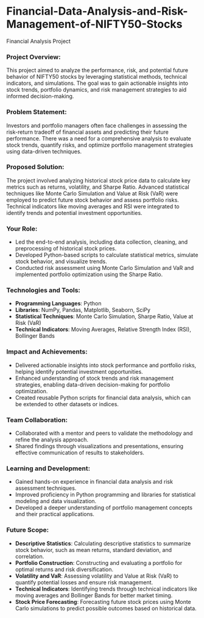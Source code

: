 # Financial-Data-Analysis-and-Risk-Management-of-NIFTY50-Stocks
Financial Analysis Project


### Project Overview:  
This project aimed to analyze the performance, risk, and potential future behavior of NIFTY50 stocks by leveraging statistical methods, technical indicators, and simulations. The goal was to gain actionable insights into stock trends, portfolio dynamics, and risk management strategies to aid informed decision-making.  

### Problem Statement:  
Investors and portfolio managers often face challenges in assessing the risk-return tradeoff of financial assets and predicting their future performance. There was a need for a comprehensive analysis to evaluate stock trends, quantify risks, and optimize portfolio management strategies using data-driven techniques.  

### Proposed Solution:  
The project involved analyzing historical stock price data to calculate key metrics such as returns, volatility, and Sharpe Ratio. Advanced statistical techniques like Monte Carlo Simulation and Value at Risk (VaR) were employed to predict future stock behavior and assess portfolio risks. Technical indicators like moving averages and RSI were integrated to identify trends and potential investment opportunities.  

### Your Role:  
- Led the end-to-end analysis, including data collection, cleaning, and preprocessing of historical stock prices.  
- Developed Python-based scripts to calculate statistical metrics, simulate stock behavior, and visualize trends.  
- Conducted risk assessment using Monte Carlo Simulation and VaR and implemented portfolio optimization using the Sharpe Ratio.  

### Technologies and Tools:  
- **Programming Languages**: Python  
- **Libraries**: NumPy, Pandas, Matplotlib, Seaborn, SciPy  
- **Statistical Techniques**: Monte Carlo Simulation, Sharpe Ratio, Value at Risk (VaR)  
- **Technical Indicators**: Moving Averages, Relative Strength Index (RSI), Bollinger Bands  

### Impact and Achievements:  
- Delivered actionable insights into stock performance and portfolio risks, helping identify potential investment opportunities.  
- Enhanced understanding of stock trends and risk management strategies, enabling data-driven decision-making for portfolio optimization.  
- Created reusable Python scripts for financial data analysis, which can be extended to other datasets or indices.  

### Team Collaboration:  
- Collaborated with a mentor and peers to validate the methodology and refine the analysis approach.  
- Shared findings through visualizations and presentations, ensuring effective communication of results to stakeholders.  

### Learning and Development:  
- Gained hands-on experience in financial data analysis and risk assessment techniques.  
- Improved proficiency in Python programming and libraries for statistical modeling and data visualization.  
- Developed a deeper understanding of portfolio management concepts and their practical applications.  

### Future Scope:  
- **Descriptive Statistics**: Calculating descriptive statistics to summarize stock behavior, such as mean returns, standard deviation, and correlation.  
- **Portfolio Construction**: Constructing and evaluating a portfolio for optimal returns and risk diversification.  
- **Volatility and VaR**: Assessing volatility and Value at Risk (VaR) to quantify potential losses and ensure risk management.  
- **Technical Indicators**: Identifying trends through technical indicators like moving averages and Bollinger Bands for better market timing.  
- **Stock Price Forecasting**: Forecasting future stock prices using Monte Carlo simulations to predict possible outcomes based on historical data.
